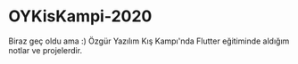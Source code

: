 # OYKisKampi-2020   

Biraz geç oldu ama :) Özgür Yazılım Kış Kampı'nda Flutter eğitiminde aldığım notlar ve projelerdir.
